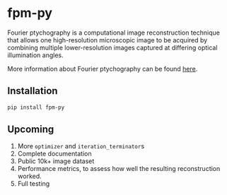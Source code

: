 # fpm-py

Fourier ptychography is a computational image reconstruction technique that allows one high-resolution microscopic image to be acquired by combining multiple lower-resolution images captured at differing optical illumination angles.

More information about Fourier ptychography can be found [here](https://en.wikipedia.org/wiki/Fourier_ptychography).

## Installation

```bash
pip install fpm-py
```

## Upcoming

1. More `optimizer` and `iteration_terminator`s
2. Complete documentation
3. Public 10k+ image dataset
4. Performance metrics, to assess how well the resulting reconstruction worked.
5. Full testing
